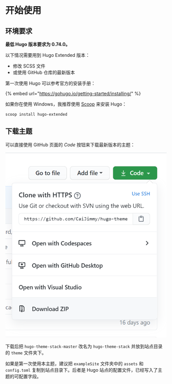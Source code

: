 # 开始使用

## 环境要求

**最低 Hugo 版本要求为 0.74.0。**

以下情况需要用到 Hugo Extended 版本：

* 修改 SCSS 文件
* 或使用 GitHub 仓库的最新版本

第一次使用 Hugo 可以参考官方的安装手册：

{% embed url="https://gohugo.io/getting-started/installing/" %}

如果你在使用 Windows，我推荐使用 [Scoop](https://scoop.sh/) 来安装 Hugo：

```text
scoop install hugo-extended
```

## 下载主题

可以直接使用 GitHub 页面的 _Code_ 按钮来下载最新版本的主题：

![](.gitbook/assets/image%20%285%29.png)

下载后把 `hugo-theme-stack-master` 改名为 `hugo-theme-stack` 并放到站点目录的 `theme` 文件夹下。

如果是第一次使用本主题，建议把 `exampleSite` 文件夹中的 `assets` 和 `config.toml` 复制到站点目录下。后者是 Hugo 站点的配置文件，已经写入了主题的可配置字段。

